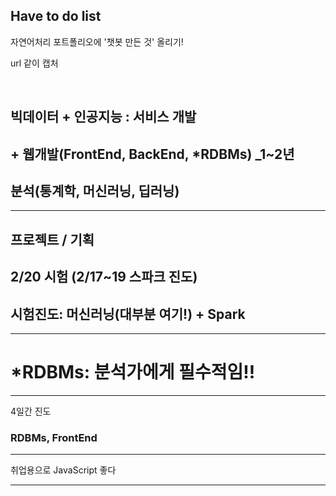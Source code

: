 ## Have to do list

자연어처리 포트폴리오에 '챗봇 만든 것'  올리기!

url 같이 캡처

<br>

## 빅데이터 + 인공지능 : 서비스 개발

## + 웹개발(FrontEnd, BackEnd, *RDBMs) _1~2년

##  분석(통계학, 머신러닝, 딥러닝)

---



## 프로젝트 / 기획 

## 2/20 시험 (2/17~19  스파크 진도)

## 시험진도: 머신러닝(대부분 여기!) + Spark



---

# *RDBMs: 분석가에게 필수적임!!

---

4일간 진도

### RDBMs, FrontEnd

---

취업용으로 JavaScript 좋다

---



